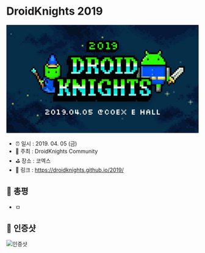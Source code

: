# DroidKnights 2019

![DroidKnights 2019](image.jpg)

- ⏰ 일시 : 2019. 04. 05 (금)
- 💁 주최 : DroidKnights Community
- ⛳ 장소 : 코엑스
- 🔗 링크 : https://droidknights.github.io/2019/

## 👏 총평 

- ㅁ

## 📸 인증샷

![인증샷](self.png)
